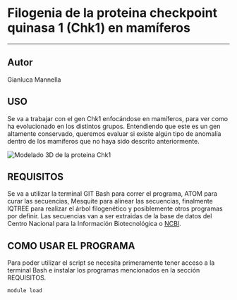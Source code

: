 # Filogenia de la proteina checkpoint quinasa 1 (Chk1) en mamíferos

------------------------------------------------------------------------

## Autor

Gianluca Mannella

## USO

Se va a trabajar con el gen Chk1 enfocándose en mamíferos, para ver como ha evolucionado en los distintos grupos. Entendiendo que este es un gen altamente conservado, queremos evaluar si existe algún tipo de anomalía dentro de los mamíferos que no haya sido descrito anteriormente.

![Modelado 3D de la proteina Chk1](https://encrypted-tbn0.gstatic.com/images?q=tbn:ANd9GcR3miTq7axlz4fFv22eVAk9jFArA_5bBPwrHQ&s)

## REQUISITOS

Se va a utilizar la terminal GIT Bash para correr el programa, ATOM para curar las secuencias, Mesquite para alinear las secuencias, finalmente IQTREE para realizar el árbol filogenético y posiblemente otros programas por definir. Las secuencias van a ser extraidas de la base de datos del Centro Nacional para la Información Biotecnológica o [NCBI](https://www.ncbi.nlm.nih.gov/).

## COMO USAR EL PROGRAMA

Para poder utilizar el script se necesita primeramente tener acceso a la terminal Bash e instalar los programas mencionados en la sección REQUISITOS.

```
module load 
```
